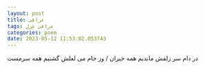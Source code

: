 ```yaml
---
layout: post
title: عراقی
tags: عراقی غزل
categories: poem
date: 2023-05-12 11:53:02.053743
---
```


در دام سر زلفش ماندیم همه حیران / وز جام می لعلش گشتیم همه سرمست